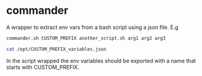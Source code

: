 # commander
A wrapper to extract env vars from a bash script using a json file. E.g
```bash
commander.sh CUSTOM_PREFIX another_script.sh arg1 arg2 arg3

cat /opt/CUSTOM_PREFIX_variables.json
```
In the script wrapped the env variables should be exported with a name that starts with CUSTOM_PREFIX.

